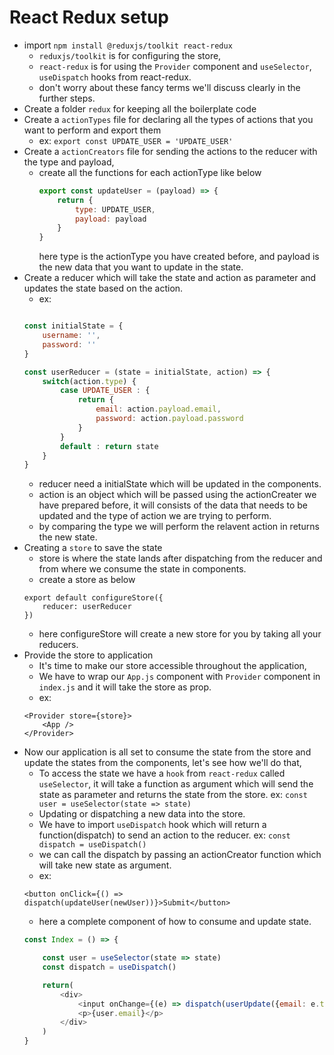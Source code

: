 # React Redux setup
- import `npm install @reduxjs/toolkit react-redux`
    - `reduxjs/toolkit` is for configuring the store,
    - `react-redux` is for using the `Provider` component and `useSelector`, `useDispatch` hooks from react-redux.
    - don't worry about these fancy terms we'll discuss clearly in the further steps.
- Create a folder `redux` for keeping all the boilerplate code
- Create a `actionTypes` file for declaring all the types of actions that you want to perform and export them
    - ex: `export const UPDATE_USER = 'UPDATE_USER'`
- Create a `actionCreators` file for sending the actions to the reducer with the type and payload,
    - create all the functions for each actionType like below
        ```js
        export const updateUser = (payload) => {
            return {
                type: UPDATE_USER,
                payload: payload
            }
        }
        ```
        here type is the actionType you have created before, and payload is the new data that you want to update in the state.
- Create a reducer which will take the state and action as parameter and updates the state based on the action.
    - ex: 
    ```js

    const initialState = {
        username: '',
        password: ''
    }

    const userReducer = (state = initialState, action) => {
        switch(action.type) {
            case UPDATE_USER : {
                return {
                    email: action.payload.email,
                    password: action.payload.password
                }
            }
            default : return state
        }
    }
    ```
    - reducer need a initialState which will be updated in the components.
    - action is an object which will be passed using the actionCreater we have prepared before, it will consists of the data that needs to be updated and the type of action we are trying to perform.
    - by comparing the type we will perform the relavent action in returns the new state.
- Creating a `store` to save the state
    - store is where the state lands after dispatching from the reducer and from where we consume the state in components.
    - create a store as below
    ```
    export default configureStore({
        reducer: userReducer
    })
    ```
    - here configureStore will create a new store for you by taking all your reducers.
- Provide the store to application
    - It's time to make our store accessible throughout the application,
    - We have to wrap our `App.js` component with `Provider` component in `index.js` and it will take the store as prop.
    - ex:
    ```
    <Provider store={store}>
        <App />
    </Provider>
    ```
- Now our application is all set to consume the state from the store and update the states from the components, let's see how we'll do that,
    - To access the state we have a `hook` from `react-redux` called `useSelector`, it will take a function as argument which will send the state as parameter and returns the state from the store.
    ex: `const user = useSelector(state => state)`
    - Updating or dispatching a new data into the store.
    - We have to import `useDispatch` hook which will return a function(dispatch) to send an action to the reducer. ex: `const dispatch = useDispatch()`
    - we can call the dispatch by passing an actionCreator function which will take new state as argument.
    - ex:
    ```
    <button onClick={() => dispatch(updateUser(newUser))}>Submit</button>
    ```
    - here a complete component of how to consume and update state.
    ```js
    const Index = () => {

        const user = useSelector(state => state)
        const dispatch = useDispatch()

        return(
            <div>
                <input onChange={(e) => dispatch(userUpdate({email: e.target.value}))}/>
                <p>{user.email}</p>
            </div>
        )
    }
    ```